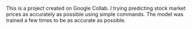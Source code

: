 This is a project created on Google Collab.
I trying predicting stock market prices as accurately as possible using simple commands. 
The model was trained a few times to be as accurate as possible.
